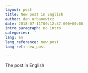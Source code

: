 ```yaml
---
layout: post
title: New post in English
author: dan_urbanowicz
date: 2018-07-11T00:12:57.000+00:00
intro_paragraph: no intro
categories: ''
lang: en
lang_reference: new_post
lang-ref: new_post

---
```

The post in English